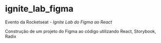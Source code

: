 # ignite_lab_figma

Evento da Rocketseat - *Ignite Lab do Figma ao React*

Construção de um projeto do Figma ao código utilizando React, Storybook, Radix
